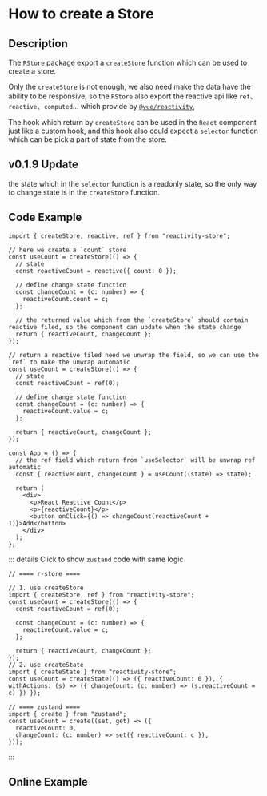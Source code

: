 # How to create a Store

## Description

The `RStore` package export a `createStore` function which can be used to create a store.

Only the `createStore` is not enough, we also need make the data have the ability to be responsive, so the `RStore` also export the reactive api like `ref`、`reactive`、`computed`... which provide by [`@vue/reactivity`](https://www.npmjs.com/package/@vue/reactivity),

The hook which return by `createStore` can be used in the `React` component just like a custom hook, and this hook also could expect a `selector` function which can be pick a part of state from the store.

## v0.1.9 Update

the state which in the `selector` function is a readonly state, so the only way to change state is in the `createStore` function.

## Code Example

```tsx
import { createStore, reactive, ref } from "reactivity-store";

// here we create a `count` store
const useCount = createStore(() => {
  // state
  const reactiveCount = reactive({ count: 0 });

  // define change state function
  const changeCount = (c: number) => {
    reactiveCount.count = c;
  };

  // the returned value which from the `createStore` should contain reactive filed, so the component can update when the state change
  return { reactiveCount, changeCount };
});

// return a reactive filed need we unwrap the field, so we can use the `ref` to make the unwrap automatic
const useCount = createStore(() => {
  // state
  const reactiveCount = ref(0);

  // define change state function
  const changeCount = (c: number) => {
    reactiveCount.value = c;
  };

  return { reactiveCount, changeCount };
});

const App = () => {
  // the ref field which return from `useSelector` will be unwrap ref automatic
  const { reactiveCount, changeCount } = useCount((state) => state);

  return (
    <div>
      <p>React Reactive Count</p>
      <p>{reactiveCount}</p>
      <button onClick={() => changeCount(reactiveCount + 1)}>Add</button>
    </div>
  );
};
```

::: details Click to show `zustand` code with same logic

```tsx
// ==== r-store ====

// 1. use createStore
import { createStore, ref } from "reactivity-store";
const useCount = createStore(() => {
  const reactiveCount = ref(0);

  const changeCount = (c: number) => {
    reactiveCount.value = c;
  };

  return { reactiveCount, changeCount };
});
// 2. use createState
import { createState } from "reactivity-store";
const useCount = createState(() => ({ reactiveCount: 0 }), { withActions: (s) => ({ changeCount: (c: number) => (s.reactiveCount = c) }) });

// ==== zustand ====
import { create } from "zustand";
const useCount = create((set, get) => ({
  reactiveCount: 0,
  changeCount: (c: number) => set({ reactiveCount: c }),
}));
```

:::

<!-- ::: warning
I recommend provide a memo select to the hook which pick the state if we do not need all of the store state, like:

```tsx
const App = () => {
  const reactiveObj = useCount(useCallback((state) => state.reactiveCount, []));

  return (
    <div style={containerStyle}>
      <p>React Reactive Count</p>
      <p style={{ color: "red" }}>{reactiveObj.count}</p>
      <button onClick={() => reactiveObj.count++} style={buttonStyle}>
        Add
      </button>
    </div>
  );
};
```

::: -->

## Online Example

<script setup>
  import Create from '@theme/components/createStore.vue'
</script>

<Create />
